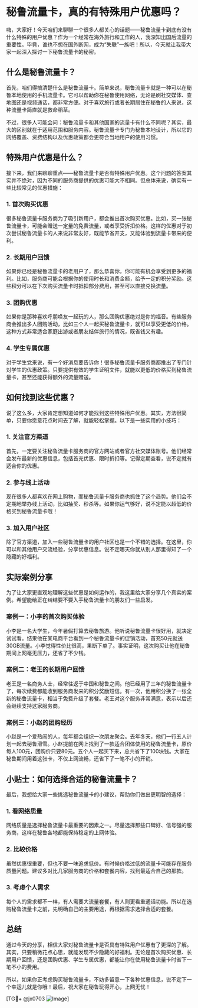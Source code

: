 # 秘鲁流量卡，真的有特殊用户优惠吗？

嗨，大家好！今天咱们来聊聊一个很多人都关心的话题——秘鲁流量卡到底有没有什么特殊的用户优惠？作为一个经常在海外旅行和工作的人，我深知出国后流量的重要性。毕竟，谁也不想在国外断网，成为“失联”一族吧！所以，今天就让我带大家一起深入探讨一下秘鲁流量卡的秘密。

## 什么是秘鲁流量卡？

首先，咱们得搞清楚什么是秘鲁流量卡。简单来说，秘鲁流量卡就是一种可以在秘鲁本地使用的手机流量卡。它可以帮助你在秘鲁使用网络，无论是刷社交媒体、查地图还是视频通话，都非常方便。对于喜欢旅行或者长期居住在秘鲁的人来说，这种流量卡简直就是救命稻草。

不过，很多人可能会问：秘鲁流量卡和其他国家的流量卡有什么不同呢？其实，最大的区别就在于适用范围和服务内容。秘鲁流量卡专门为秘鲁本地设计，所以它的网络覆盖、资费结构以及优惠政策都会更符合当地用户的使用习惯。

## 特殊用户优惠是什么？

接下来，我们来聊聊重点——秘鲁流量卡是否有特殊用户优惠。这个问题的答案其实并不绝对，因为不同的服务商提供的优惠可能大不相同。但总体来说，确实有一些比较常见的优惠措施：

### 1. 首次购买优惠

很多秘鲁流量卡服务商为了吸引新用户，都会推出首次购买优惠。比如，买一张秘鲁流量卡，可能会赠送一定量的免费流量，或者享受折扣价格。这样的优惠对于初次尝试秘鲁流量卡的人来说非常友好，既能节省开支，又能体验到流量卡带来的便利。

### 2. 长期用户回馈

如果你已经是秘鲁流量卡的老用户了，那么恭喜你，你可能有机会享受到更多的福利。比如，服务商可能会根据你的使用时长和消费金额，给予一定的积分奖励。这些积分可以在下次购买流量卡时抵扣部分费用，甚至可以直接兑换流量。

### 3. 团购优惠

如果你是那种喜欢呼朋唤友一起玩的人，那么团购优惠绝对是你的福音。有些服务商会推出多人团购活动，比如三个人一起买秘鲁流量卡，就可以享受更低的价格。这种方式非常适合家庭出游或者朋友结伴旅行的情况，既省钱又有趣。

### 4. 学生专属优惠

对于学生党来说，有一个好消息要告诉你！很多秘鲁流量卡服务商都推出了专门针对学生的优惠政策。只要提供有效的学生证明文件，就能以更低的价格买到秘鲁流量卡，甚至还能获得额外的流量赠送。

## 如何找到这些优惠？

说了这么多，大家肯定想知道如何才能找到这些特殊用户优惠。其实，方法很简单，只要你愿意花点时间去了解，就能轻松掌握。以下是一些实用的小技巧：

### 1. 关注官方渠道

首先，一定要关注秘鲁流量卡服务商的官方网站或者官方社交媒体账号。他们经常会发布最新的优惠信息，包括首充优惠、限时折扣等。记得定期查看，说不定就有适合你的优惠。

### 2. 参与线上活动

现在很多人都喜欢在网上购物，而秘鲁流量卡服务商也抓住了这个趋势。他们会不定期地举办线上活动，比如抽奖、秒杀等。如果你运气够好，说不定能以超低的价格买到秘鲁流量卡哦！

### 3. 加入用户社区

除了官方渠道，加入一些秘鲁流量卡的用户社区也是一个不错的选择。在这里，你可以和其他用户交流经验，分享优惠信息。说不定哪天你就从别人那里得知了一个隐藏的好福利。

## 实际案例分享

为了让大家更直观地理解这些优惠是如何运作的，我这里给大家分享几个真实的案例。希望能给正在纠结要不要入手秘鲁流量卡的朋友们一些启发。

### 案例一：小李的首次购买体验

小李是一名大学生，今年暑假打算去秘鲁旅游。他听说秘鲁流量卡很好用，就决定试试看。结果他在某电商平台看到一个秘鲁流量卡的促销活动，首充50元就送30GB流量。小李觉得性价比很高，果断下单了。事实证明，这次购买让他在秘鲁期间上网毫无压力，还省了不少钱。

### 案例二：老王的长期用户回馈

老王是一名商务人士，经常往返于中国和秘鲁之间。他已经用了三年的秘鲁流量卡了，每次续费都能收到服务商发来的积分奖励短信。有一次，他用积分换了一张全新的秘鲁流量卡，相当于免费升级了套餐。老王对这个服务非常满意，表示以后还会继续支持这家服务商。

### 案例三：小赵的团购经历

小赵是一个爱热闹的人，每年都会组织一次朋友聚会。去年冬天，他们一行五人计划一起去秘鲁滑雪。小赵提前在网上找到了一款适合团体使用的秘鲁流量卡，原价每人100元，团购价只要80元。五个人一起买下来，总共省下了100块钱。大家在秘鲁期间用着这张卡，不仅上网流畅，还省下了一笔不小的开销。

## 小贴士：如何选择合适的秘鲁流量卡？

最后，我想给大家一些挑选秘鲁流量卡的小建议，帮助你们做出更明智的选择：

### 1. 看网络质量

网络质量是选择秘鲁流量卡最重要的因素之一。尽量选择那些口碑好、信号强的服务商，这样在秘鲁各地都能保持稳定的上网体验。

### 2. 比较价格

虽然优惠很重要，但也不要一味追求低价。有时候价格过低的流量卡可能存在服务质量问题。建议多对比几家服务商的价格和套餐内容，找到最适合自己的那款。

### 3. 考虑个人需求

每个人的需求都不一样，有人需要大流量套餐，有人则更看重通话功能。所以在选购秘鲁流量卡之前，先明确自己的主要用途，再根据需求选择合适的套餐。

## 总结

通过今天的分享，相信大家对秘鲁流量卡是否具有特殊用户优惠有了更深的了解。其实，只要稍微花点心思，就能发现不少隐藏的好福利。无论是首次购买优惠、长期用户回馈，还是团购优惠、学生专属优惠，都能让你在使用秘鲁流量卡时省下一笔不小的费用。

所以，如果你正考虑购买秘鲁流量卡，不妨多留意一下各种优惠信息，说不定下一个幸运儿就是你哦！最后，祝大家在秘鲁玩得开心，上网无忧！

[TG💪+ @jx0703 ![Image](https://github.com/user-attachments/assets/dbca1d08-cadb-493c-b0ec-ad6f7a83f270)]